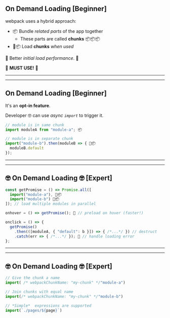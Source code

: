 ## On Demand Loading [Beginner]

webpack uses a hybrid approach:

* 📦 Bundle *related parts* of the app together
  * These parts are called **chunks** 📦📦📦
* 📡📦 Load **chunks** *when used*

🚀 Better *initial load performance*. 🚀

💯 **MUST USE!** 💯

---

---

## On Demand Loading [Beginner]

It's an **opt-in feature**.

Developer 🤓 can use *async `import`* to trigger it.

``` js
// module is in same chunk 
import moduleA from "module-a"; 📦

// module is in separate chunk 
import("module-b").then(moduleB => { 📡📦
  moduleB.default
});
```

---

---

## 🤓 On Demand Loading 🤓 [Expert]

``` js
const getPromise = () => Promise.all([
  import("module-a"), 📡📦
  import("module-b") 📡📦
]); // load multiple modules in parallel

onhover = () => getPromise(); 📡 // preload on hover (faster!)

onclick = () => {
  getPromise()
    .then(([moduleA, { "default": b }]) => { /*...*/ }) // destruct
    .catch(err => { /*...*/ }); 🚧 // handle loading error
};
```

---

---

## 🤓 On Demand Loading 🤓 [Expert]

``` js
// Give the chunk a name
import( /* webpackChunkName: "my-chunk" */"module-a")
```

``` js
// Join chunks with equal name
import(/* webpackChunkName: "my-chunk" */"module-b")
```

``` js
// *Simple*  expressions are supported
import(`./pages/${page}`)
```